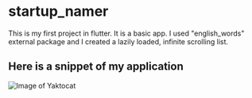 # startup_namer

This is my first project in flutter.
It is a basic app. I used "english_words" external package and I created a lazily loaded, infinite scrolling list.

## Here is a snippet of my application

![Image of Yaktocat](https://docs.flutter.dev/assets/images/docs/get-started/startup-namer-part-1.gif)

